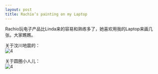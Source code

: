 ```yaml
---
layout: post
title: Rachio’s painting on my Laptop
---
```


<p>Rachio玩电子产品比Linda来的容易和熟练多了，她喜欢用我的Laptop来画几张。大家瞧瞧。</p>
<p>关于汶川地震的：<br />
<img src="http://i38.tinypic.com/14u98o8.jpg" alt="4" /></p>
<p>关于圆圈小人儿：<br />
<img src="http://i38.tinypic.com/33afixe.jpg" alt="4" /></p>

